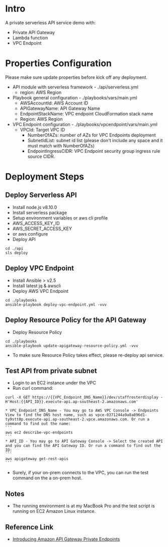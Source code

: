 # Intro
A private serverless API service demo with:
* Private API Gateway
* Lambda function
* VPC Endpoint

# Properties Configuration

Please make sure update properties before kick off any deployment.

* API module with serverless framework - ./api/serverless.yml
  * region: AWS Region
* Playbook general configuration - ./playbooks/vars/main.yml
	* AWSAccountId: AWS Account ID
	* APIGatewayName: API Gateway Name
	* EndpointStackName: VPC endpoint CloudFormation stack name
	* Region: AWS Region
* VPC Endpoint configuration - ./playbooks/vpcendpoint/vars/main.yml
  * VPCId: Target VPC ID
	* NumberOfAZs: number of AZs for VPC Endpoints deployment
	* SubnetIdList: subnet id list (please don't include any space and it must match with NumberOfAZs)
	* EndpointIngressCIDR: VPC Endpoint security group ingress rule source CIDR.

# Deployment Steps

## Deploy Serverless API

* Install node.js v8.10.0
* Install serverless package
* Setup environment variables or aws cli profile
 * AWS_ACCESS_KEY_ID
 * AWS_SECRET_ACCESS_KEY
 * or aws configure
* Deploy API
```
cd ./api
sls deploy
```

## Deploy VPC Endpoint

* Install Ansible > v2.5
* Install latest jq & awscli
* Deploy AWS VPC Endpoint
```
cd ./playbooks
ansible-playbook deploy-vpc-endpoint.yml -vvv
```

## Deploy Resource Policy for the API Gateway

* Deploy Resource Policy
```
cd ./playbooks
ansible-playbook update-apigateway-resource-policy.yml -vvv
```
* To make sure Resource Policy takes effect, please re-deploy api service.

## Test API from private subnet

* Login to an EC2 instance under the VPC
* Run curl command:
```
curl -X GET https://{{VPC_Endpoint_DNS_Name}}/dev/staffrosterdisplay -H'Host:{{API_ID}}.execute-api.ap-southeast-2.amazonaws.com'
```
	* VPC_Endpoint_DNS_Name - You may go to AWS VPC Console -> Endpoints View to find the DNS host name, such as vpce-0371244a9a8a896d1-ty9stt0p.execute-api.ap-southeast-2.vpce.amazonaws.com. Or run a command to find out the name:
	```
	aws ec2 describe-vpc-endpoints
	```
	* API_ID - You may go to API Gateway Console -> Select the created API and you can find the API Gateway ID. Or run a command to find out the ID:
	```
	aws apigateway get-rest-apis
	```
* Surely, if your on-prem connects to the VPC, you can run the test command on the a on-prem host.

## Notes
* The running environment is at my MacBook Pro and the test script is running on EC2 Amazon Linux instance.

## Reference Link

* [Introducing Amazon API Gateway Private Endpoints](https://aws.amazon.com/blogs/compute/introducing-amazon-api-gateway-private-endpoints/)

